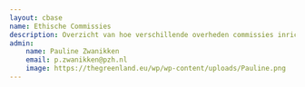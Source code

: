 ```yaml
---
layout: cbase
name: Ethische Commissies
description: Overzicht van hoe verschillende overheden commissies inrichten rondom ethische inzet van technologie
admin:
    name: Pauline Zwanikken
    email: p.zwanikken@pzh.nl
    image: https://thegreenland.eu/wp/wp-content/uploads/Pauline.png
---
```

